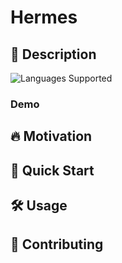 # Hermes 
## 📜 Description
![Languages Supported](https://img.shields.io/badge/Languages-Latin%20%7C%20Greek-blueviolet)

### Demo

## 🔥 Motivation

## 🚀 Quick Start

## 🛠️ Usage

## 🤝 Contributing
